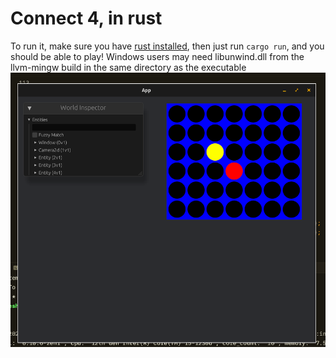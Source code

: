# Connect 4, in rust

To run it, make sure you have [rust installed](https://rustup.rs/), then just run `cargo run`, and you should be able to play!
Windows users may need libunwind.dll from the llvm-mingw build in the same directory as the executable
![a](/screenshot-2024-08-28-10-43-28%201.png)
